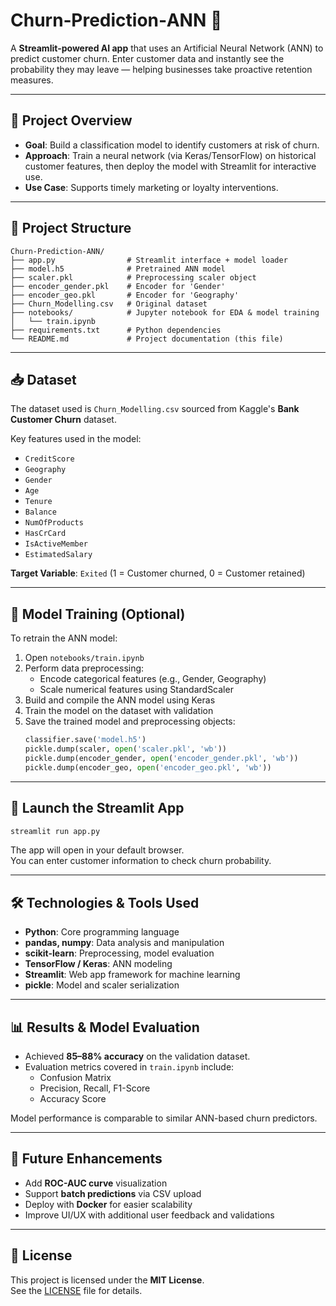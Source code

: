 
# Churn‑Prediction‑ANN 🚀

A **Streamlit-powered AI app** that uses an Artificial Neural Network (ANN) to predict customer churn. Enter customer data and instantly see the probability they may leave — helping businesses take proactive retention measures.

---

## 🎯 Project Overview

- **Goal**: Build a classification model to identify customers at risk of churn.
- **Approach**: Train a neural network (via Keras/TensorFlow) on historical customer features, then deploy the model with Streamlit for interactive use.
- **Use Case**: Supports timely marketing or loyalty interventions.

---

## 📁 Project Structure

```
Churn‑Prediction‑ANN/
├── app.py                # Streamlit interface + model loader
├── model.h5              # Pretrained ANN model
├── scaler.pkl            # Preprocessing scaler object
├── encoder_gender.pkl    # Encoder for 'Gender'
├── encoder_geo.pkl       # Encoder for 'Geography'
├── Churn_Modelling.csv   # Original dataset
├── notebooks/            # Jupyter notebook for EDA & model training
│   └── train.ipynb
├── requirements.txt      # Python dependencies
└── README.md             # Project documentation (this file)
```

---

## 📥 Dataset

The dataset used is `Churn_Modelling.csv` sourced from Kaggle's **Bank Customer Churn** dataset.

Key features used in the model:

- `CreditScore`
- `Geography`
- `Gender`
- `Age`
- `Tenure`
- `Balance`
- `NumOfProducts`
- `HasCrCard`
- `IsActiveMember`
- `EstimatedSalary`

**Target Variable**: `Exited` (1 = Customer churned, 0 = Customer retained)

---

## 🧠 Model Training (Optional)

To retrain the ANN model:

1. Open `notebooks/train.ipynb`
2. Perform data preprocessing:
   - Encode categorical features (e.g., Gender, Geography)
   - Scale numerical features using StandardScaler
3. Build and compile the ANN model using Keras
4. Train the model on the dataset with validation
5. Save the trained model and preprocessing objects:
   ```python
   classifier.save('model.h5')
   pickle.dump(scaler, open('scaler.pkl', 'wb'))
   pickle.dump(encoder_gender, open('encoder_gender.pkl', 'wb'))
   pickle.dump(encoder_geo, open('encoder_geo.pkl', 'wb'))
   ```

---

## 🚀 Launch the Streamlit App

```bash
streamlit run app.py
```

The app will open in your default browser.  
You can enter customer information to check churn probability.

---

## 🛠️ Technologies & Tools Used

- **Python**: Core programming language
- **pandas, numpy**: Data analysis and manipulation
- **scikit-learn**: Preprocessing, model evaluation
- **TensorFlow / Keras**: ANN modeling
- **Streamlit**: Web app framework for machine learning
- **pickle**: Model and scaler serialization

---

## 📊 Results & Model Evaluation

- Achieved **85–88% accuracy** on the validation dataset.
- Evaluation metrics covered in `train.ipynb` include:
  - Confusion Matrix
  - Precision, Recall, F1-Score
  - Accuracy Score

Model performance is comparable to similar ANN-based churn predictors.

---

## 🧩 Future Enhancements

- Add **ROC-AUC curve** visualization
- Support **batch predictions** via CSV upload
- Deploy with **Docker** for easier scalability
- Improve UI/UX with additional user feedback and validations


---

## 📜 License

This project is licensed under the **MIT License**.  
See the [LICENSE](LICENSE) file for details.
